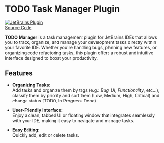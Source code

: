 <!-- Plugin description -->
# TODO Task Manager Plugin

[![JetBrains Plugin](https://img.shields.io/jetbrains/plugin/v/com.markbakos.todo)](https://plugins.jetbrains.com/plugin/26765-todo-task-manager)<br>
[Source Code](https://github.com/markbakos/intellij-todo-manager)

**TODO Manager** is a task management plugin for JetBrains IDEs that allows you to track, organize, and manage your
development tasks directly within your favorite IDE. Whether you're handling bugs, planning new features, or organizing 
code refactoring tasks, this plugin offers a robust and intuitive interface designed to boost your productivity.

## Features

- **Organizing Tasks:** <br>
    Add tasks and organize them by tags (e.g.: *Bug*, *UI*, *Functionality*, etc...), classify them by priority and sort them (Low, Medium, High, Critical) and change status (TODO, In Progress, Done)


- **User-Friendly Interface:**<br>
    Enjoy a clean, tabbed UI or floating window that integrates seamlessly with your IDE, making it easy to navigate and manage tasks.


- **Easy Editing:**<br>
    Quickly add, edit or delete tasks.

<!-- Plugin description end -->